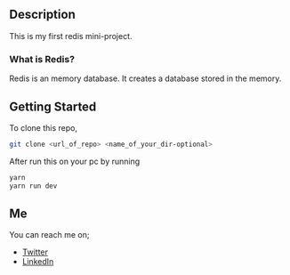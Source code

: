 ## Description

This is my first redis mini-project.

### What is Redis?
Redis is an memory database. It creates a database stored in the memory.


## Getting Started

To clone this repo,

```bash 
git clone <url_of_repo> <name_of_your_dir-optional>
```
After run this on your pc by running

```bash
yarn 
yarn run dev
```

## Me
You can reach me on;
- [Twitter](https://twitter.com/amar-jay17)
- [LinkedIn](https://linkedin.com/abdelmananabdelrahman)

